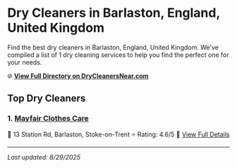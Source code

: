 # Dry Cleaners in Barlaston, England, United Kingdom

Find the best dry cleaners in Barlaston, England, United Kingdom. We've compiled a list of 1 dry cleaning services to help you find the perfect one for your needs.

🌐 **[View Full Directory on DryCleanersNear.com](https://drycleanersnear.com/city/United%20Kingdom/England/Barlaston)**

## Top Dry Cleaners

### 1. [Mayfair Clothes Care](https://drycleanersnear.com/dryCleaner/6896abcb86a2a96145ad4e6c/mayfair-clothes-care)
📍 13 Station Rd, Barlaston, Stoke-on-Trent
⭐ Rating: 4.6/5
🔗 [View Full Details](https://drycleanersnear.com/dryCleaner/6896abcb86a2a96145ad4e6c/mayfair-clothes-care)


---

*Last updated: 8/29/2025*
